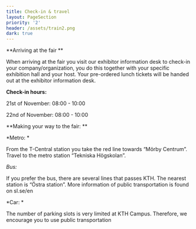 ```yaml
---
title: Check-in & travel
layout: PageSection
priority: '2'
header: /assets/train2.png
dark: true
---
```

**Arriving at the fair **

When arriving at the fair you visit our exhibitor information desk to check-in your company/organization, you do this together with your specific exhibition hall and your host. Your pre-ordered lunch tickets will be handed out at the exhibitor information desk.

**Check-in hours:**

21st of November: 08:00 - 10:00

22nd of November: 08:00 - 10:00

**Making your way to the fair: **

*Metro: *

From the T-Central station you take the red line towards “Mörby Centrum”. Travel to the metro station “Tekniska Högskolan”.

*Bus:*

If you prefer the bus, there are several lines that passes KTH. The nearest station is “Östra station”. More information of public transportation is found on sl.se/en

*Car: *

The number of parking slots is very limited at KTH Campus. Therefore, we encourage you to use public transportation
